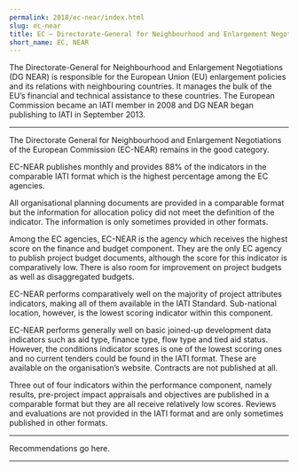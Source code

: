 ```yaml
---
permalink: 2018/ec-near/index.html
slug: ec-near
title: EC – Directorate-General for Neighbourhood and Enlargement Negotiations (DG NEAR)
short_name: EC, NEAR
---
```


The Directorate-General for Neighbourhood and Enlargement Negotiations (DG NEAR) is responsible for the European Union (EU) enlargement policies and its relations with neighbouring countries. It manages the bulk of the EU’s financial and technical assistance to these countries. The European Commission became an IATI member in 2008 and DG NEAR began publishing to IATI in September 2013.

---

The Directorate General for Neighbourhood and Enlargement Negotiations of the European Commission (EC-NEAR) remains in the good category. 

EC-NEAR publishes monthly and provides 88% of the indicators in the comparable IATI format which is the highest percentage among the EC agencies. 

All organisational planning documents are provided in a comparable format but the information for allocation policy did not meet the definition of the indicator. The information is only sometimes provided in other formats. 

Among the EC agencies, EC-NEAR is the agency which receives the highest score on the finance and budget component. They are the only EC agency to publish project budget documents, although the score for this indicator is comparatively low. There is also room for improvement on project budgets as well as disaggregated budgets. 

EC-NEAR performs comparatively well on the majority of project attributes indicators, making all of them available in the IATI Standard. Sub-national location, however, is the lowest scoring indicator within this component. 

EC-NEAR performs generally well on basic joined-up development data indicators such as aid type, finance type, flow type and tied aid status. However, the conditions indicator scores is one of the lowest scoring ones and no current tenders could be found in the IATI format. These are available on the organisation’s website. Contracts are not published at all.

Three out of four indicators within the performance component, namely results, pre-project impact appraisals and objectives are published in a comparable format but they are all receive relatively low scores. Reviews and evaluations are not provided in the IATI format and are only sometimes published in other formats. 

---

Recommendations go here.

---
